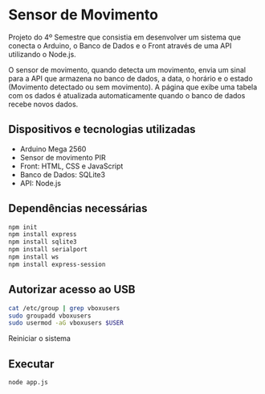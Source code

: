 # Sensor de Movimento

Projeto do 4º Semestre que consistia em desenvolver um sistema que conecta o Arduino, o Banco de Dados e o Front através de uma API utilizando o Node.js.

O sensor de movimento, quando detecta um movimento, envia um sinal para a API que armazena no banco de dados, a data, o horário e o estado (Movimento detectado ou sem movimento). A página que exibe uma tabela com os dados é atualizada automaticamente quando o banco de dados recebe novos dados.

## Dispositivos e tecnologias utilizadas
- Arduino Mega 2560
- Sensor de movimento PIR
- Front: HTML, CSS e JavaScript
- Banco de Dados: SQLite3
- API: Node.js

## Dependências necessárias

``` Bash
npm init
npm install express
npm install sqlite3
npm install serialport
npm install ws
npm install express-session
```

## Autorizar acesso ao USB

``` Bash
cat /etc/group | grep vboxusers
sudo groupadd vboxusers
sudo usermod -aG vboxusers $USER
```

Reiniciar o sistema

## Executar

``` Bash
node app.js
```